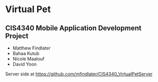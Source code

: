  Virtual Pet 
==============================================

CIS4340 Mobile Application Development Project
----------------------------------------------

- Matthew Findlater
- Bahaa Kutub
- Nicole Maalouf
- David Yoon

Server side at https://github.com/mfindlater/CIS4340_VirtualPetServer
